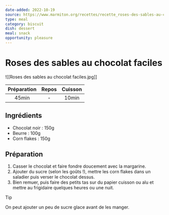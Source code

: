 ```yaml
---
date-added: 2022-10-19
source: https://www.marmiton.org/recettes/recette_roses-des-sables-au-chocolat-faciles_12529.aspx
type: meal
category: biscuit
dish: dessert
meal: snack
opportunity: pleasure
---
```


# Roses des sables au chocolat faciles

![[Roses des sables au chocolat faciles.jpg]]

| Préparation | Repos | Cuisson |
|:-----------:|:-----:|:-------:|
|    45min    |   -   |  10min  |

## Ingrédients

- Chocolat noir : 150g
- Beurre : 100g
- Corn flakes : 150g

## Préparation

1. Casser le chocolat et faire fondre doucement avec la margarine.
2. Ajouter du sucre (selon les goûts !), mettre les corn flakes dans un saladier puis verser le chocolat dessus.
3. Bien remuer, puis faire des petits tas sur du papier cuisson ou alu et mettre au frigidaire quelques heures ou une nuit.

> [!TIP]
> On peut ajouter un peu de sucre glace avant de les manger.